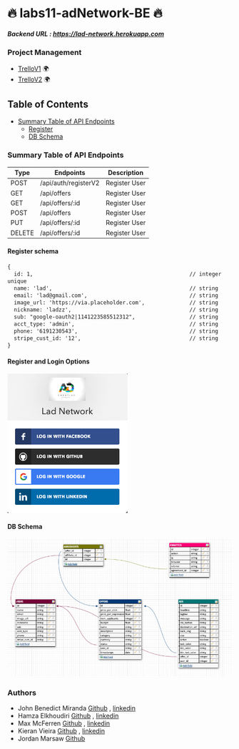  # 🔥 labs11-adNetwork-BE 🔥

##### Backend URL : https://lad-network.herokuapp.com

### Project Management
- [TrelloV1](https://trello.com/b/QyrA6PgD/labs11-non-creepy-ad-network) 🌍
- [TrelloV2](https://trello.com/b/cXZ3clQ7/lad-network) 🌍


## Table of Contents
 - [Summary Table of API Endpoints](#summary-table-of-api-endpoints)
   - [Register](#register-schema)
   - [️DB Schema](#️db-schema)



### Summary Table of API Endpoints
| Type   | Endpoints            | Description   |
| ------ | -------------------- | ------------- |
| POST   | /api/auth/registerV2 | Register User |
| GET    | /api/offers          | Register User |
| GET    | /api/offers/:id      | Register User |
| POST   | /api/offers          | Register User |
| PUT    | /api/offers/:id      | Register User |
| DELETE | /api/offers/:id      | Register User |



#### Register schema
```
{
  id: 1,                                                 // integer unique
  name: 'lad',                                           // string
  email: 'lad@gmail.com',                                // string
  image_url: 'https://via.placeholder.com',              // string
  nickname: 'ladzz',                                     // string
  sub: "google-oauth2|1141223585512312",                 // string
  acct_type: 'admin',                                    // string
  phone: '6191230543',                                   // string
  stripe_cust_id: '12',                                  // string
}
```
#### Register and Login Options
![](assets/loginoptions.png)


#### ️DB Schema
![](assets/dbSchema.png)



### Authors 
- John Benedict Miranda [Github](https://github.com/john2796) , [linkedin](https://www.linkedin.com/in/john-benedict-miranda-7b2357180/)
- Hamza Elkhoudiri [Github](https://github.com/elkhoudh) , [linkedin](https://www.linkedin.com/in/hamza-elkhoudiri-a606aa162/)
- Max McFerren [Github](https://github.com/mcferrenm) , [linkedin](https://www.linkedin.com/in/max-mcferren-423b75115/)
- Kieran Vieira [Github](https://github.com/KieranVieira) , [linkedin](https://www.linkedin.com/in/kieran-vieira/)
- Jordan Marsaw [Github](https://github.com/blokboy) 


